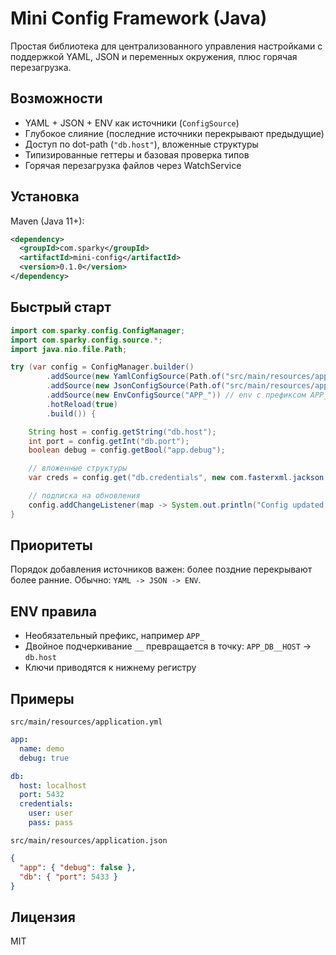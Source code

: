 # Mini Config Framework (Java)

Простая библиотека для централизованного управления настройками с поддержкой YAML, JSON и переменных окружения, плюс горячая перезагрузка.

## Возможности
- YAML + JSON + ENV как источники (`ConfigSource`)
- Глубокое слияние (последние источники перекрывают предыдущие)
- Доступ по dot-path (`"db.host"`), вложенные структуры
- Типизированные геттеры и базовая проверка типов
- Горячая перезагрузка файлов через WatchService

## Установка
Maven (Java 11+):
```xml
<dependency>
  <groupId>com.sparky</groupId>
  <artifactId>mini-config</artifactId>
  <version>0.1.0</version>
</dependency>
```

## Быстрый старт
```java
import com.sparky.config.ConfigManager;
import com.sparky.config.source.*;
import java.nio.file.Path;

try (var config = ConfigManager.builder()
        .addSource(new YamlConfigSource(Path.of("src/main/resources/application.yml")))
        .addSource(new JsonConfigSource(Path.of("src/main/resources/application.json")))
        .addSource(new EnvConfigSource("APP_")) // env c префиксом APP_
        .hotReload(true)
        .build()) {

    String host = config.getString("db.host");
    int port = config.getInt("db.port");
    boolean debug = config.getBool("app.debug");

    // вложенные структуры
    var creds = config.get("db.credentials", new com.fasterxml.jackson.core.type.TypeReference<java.util.Map<String, Object>>(){});

    // подписка на обновления
    config.addChangeListener(map -> System.out.println("Config updated: " + map.keySet()));
}
```

## Приоритеты
Порядок добавления источников важен: более поздние перекрывают более ранние. Обычно: `YAML -> JSON -> ENV`.

## ENV правила
- Необязательный префикс, например `APP_`
- Двойное подчеркивание `__` превращается в точку: `APP_DB__HOST` → `db.host`
- Ключи приводятся к нижнему регистру

## Примеры
`src/main/resources/application.yml`
```yaml
app:
  name: demo
  debug: true

db:
  host: localhost
  port: 5432
  credentials:
    user: user
    pass: pass
```

`src/main/resources/application.json`
```json
{
  "app": { "debug": false },
  "db": { "port": 5433 }
}
```

## Лицензия
MIT
